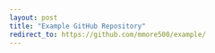 ```yaml
---
layout: post
title: "Example GitHub Repository"
redirect_to: https://github.com/mmore500/example/
---
```

